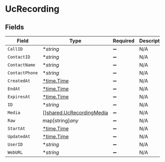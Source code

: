 # UcRecording


## Fields

| Field                                                                       | Type                                                                        | Required                                                                    | Description                                                                 |
| --------------------------------------------------------------------------- | --------------------------------------------------------------------------- | --------------------------------------------------------------------------- | --------------------------------------------------------------------------- |
| `CallID`                                                                    | **string*                                                                   | :heavy_minus_sign:                                                          | N/A                                                                         |
| `ContactID`                                                                 | **string*                                                                   | :heavy_minus_sign:                                                          | N/A                                                                         |
| `ContactName`                                                               | **string*                                                                   | :heavy_minus_sign:                                                          | N/A                                                                         |
| `ContactPhone`                                                              | **string*                                                                   | :heavy_minus_sign:                                                          | N/A                                                                         |
| `CreatedAt`                                                                 | [*time.Time](https://pkg.go.dev/time#Time)                                  | :heavy_minus_sign:                                                          | N/A                                                                         |
| `EndAt`                                                                     | [*time.Time](https://pkg.go.dev/time#Time)                                  | :heavy_minus_sign:                                                          | N/A                                                                         |
| `ExpiresAt`                                                                 | [*time.Time](https://pkg.go.dev/time#Time)                                  | :heavy_minus_sign:                                                          | N/A                                                                         |
| `ID`                                                                        | **string*                                                                   | :heavy_minus_sign:                                                          | N/A                                                                         |
| `Media`                                                                     | [][shared.UcRecordingMedia](../../../pkg/models/shared/ucrecordingmedia.md) | :heavy_minus_sign:                                                          | N/A                                                                         |
| `Raw`                                                                       | map[string]*any*                                                            | :heavy_minus_sign:                                                          | N/A                                                                         |
| `StartAt`                                                                   | [*time.Time](https://pkg.go.dev/time#Time)                                  | :heavy_minus_sign:                                                          | N/A                                                                         |
| `UpdatedAt`                                                                 | [*time.Time](https://pkg.go.dev/time#Time)                                  | :heavy_minus_sign:                                                          | N/A                                                                         |
| `UserID`                                                                    | **string*                                                                   | :heavy_minus_sign:                                                          | N/A                                                                         |
| `WebURL`                                                                    | **string*                                                                   | :heavy_minus_sign:                                                          | N/A                                                                         |